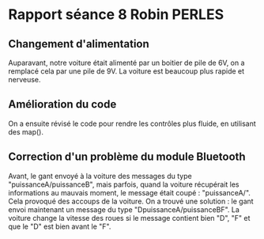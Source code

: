 # Rapport séance 8 Robin PERLES


## Changement d'alimentation

Auparavant, notre voiture était alimenté par un boitier de pile de 6V, on a remplacé cela par une pile de 9V. 
La voiture est beaucoup plus rapide et nerveuse. 

## Amélioration du code

On a ensuite révisé le code pour rendre les contrôles plus fluide, en utilisant des map().

## Correction d'un problème du module Bluetooth

Avant, le gant envoyé à la voiture des messages du type "puissanceA/puissanceB", mais parfois, quand la voiture récupérait les informations au mauvais moment, le message était coupé : "puissanceA/".
Cela provoqué des accoups de la voiture.
On a trouvé une solution : le gant envoi maintenant un message du type "DpuissanceA/puissanceBF".
La voiture change la vitesse des roues si le message contient bien "D", "F" et que le "D" est bien avant le "F".

